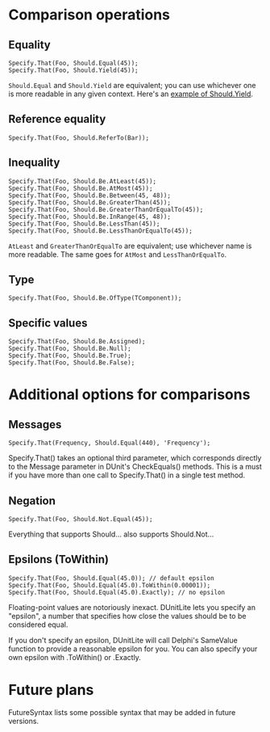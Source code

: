 # Comparison operations #
## Equality ##
```
Specify.That(Foo, Should.Equal(45));
Specify.That(Foo, Should.Yield(45));
```
`Should.Equal` and `Should.Yield` are equivalent; you can use whichever one is more readable in any given context. Here's an [example of Should.Yield](http://www.excastle.com/blog/archive/2007/06/10/43650.aspx).
## Reference equality ##
```
Specify.That(Foo, Should.ReferTo(Bar));
```
## Inequality ##
```
Specify.That(Foo, Should.Be.AtLeast(45));
Specify.That(Foo, Should.Be.AtMost(45));
Specify.That(Foo, Should.Be.Between(45, 48));
Specify.That(Foo, Should.Be.GreaterThan(45));
Specify.That(Foo, Should.Be.GreaterThanOrEqualTo(45));
Specify.That(Foo, Should.Be.InRange(45, 48));
Specify.That(Foo, Should.Be.LessThan(45));
Specify.That(Foo, Should.Be.LessThanOrEqualTo(45));
```
`AtLeast` and `GreaterThanOrEqualTo` are equivalent; use whichever name is more readable. The same goes for `AtMost` and `LessThanOrEqualTo`.
## Type ##
```
Specify.That(Foo, Should.Be.OfType(TComponent));
```
## Specific values ##
```
Specify.That(Foo, Should.Be.Assigned);
Specify.That(Foo, Should.Be.Null);
Specify.That(Foo, Should.Be.True);
Specify.That(Foo, Should.Be.False);
```

# Additional options for comparisons #
## Messages ##
```
Specify.That(Frequency, Should.Equal(440), 'Frequency');
```

Specify.That() takes an optional third parameter, which corresponds directly to the Message parameter in DUnit's CheckEquals() methods. This is a must if you have more than one call to Specify.That() in a single test method.

## Negation ##
```
Specify.That(Foo, Should.Not.Equal(45));
```
Everything that supports Should... also supports Should.Not...

## Epsilons (ToWithin) ##
```
Specify.That(Foo, Should.Equal(45.0)); // default epsilon
Specify.That(Foo, Should.Equal(45.0).ToWithin(0.00001));
Specify.That(Foo, Should.Equal(45.0).Exactly); // no epsilon
```
Floating-point values are notoriously inexact. DUnitLite lets you specify an "epsilon", a number that specifies how close the values should be to be considered equal.

If you don't specify an epsilon, DUnitLite will call Delphi's SameValue function to provide a reasonable epsilon for you. You can also specify your own epsilon with .ToWithin() or .Exactly.

# Future plans #
FutureSyntax lists some possible syntax that may be added in future versions.